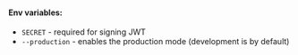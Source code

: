 #### Env variables:
* ```SECRET``` - required for signing JWT
* ```--production``` - enables the production mode (development is by default) 
